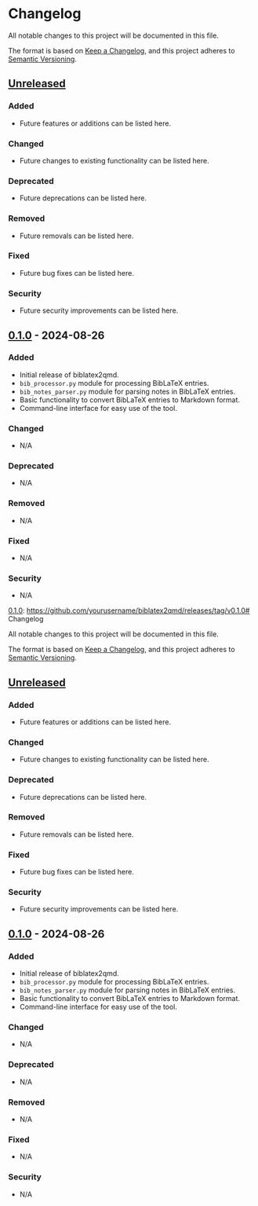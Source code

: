 # Changelog

All notable changes to this project will be documented in this file.

The format is based on [Keep a Changelog](https://keepachangelog.com/en/1.0.0/),
and this project adheres to [Semantic Versioning](https://semver.org/spec/v2.0.0.html).

## [Unreleased]

### Added
- Future features or additions can be listed here.

### Changed
- Future changes to existing functionality can be listed here.

### Deprecated
- Future deprecations can be listed here.

### Removed
- Future removals can be listed here.

### Fixed
- Future bug fixes can be listed here.

### Security
- Future security improvements can be listed here.

## [0.1.0] - 2024-08-26

### Added
- Initial release of biblatex2qmd.
- `bib_processor.py` module for processing BibLaTeX entries.
- `bib_notes_parser.py` module for parsing notes in BibLaTeX entries.
- Basic functionality to convert BibLaTeX entries to Markdown format.
- Command-line interface for easy use of the tool.

### Changed
- N/A

### Deprecated
- N/A

### Removed
- N/A

### Fixed
- N/A

### Security
- N/A

[Unreleased]: https://github.com/yourusername/biblatex2qmd/compare/v0.1.0...HEAD
[0.1.0]: https://github.com/yourusername/biblatex2qmd/releases/tag/v0.1.0# Changelog

All notable changes to this project will be documented in this file.

The format is based on [Keep a Changelog](https://keepachangelog.com/en/1.0.0/),
and this project adheres to [Semantic Versioning](https://semver.org/spec/v2.0.0.html).

## [Unreleased]

### Added
- Future features or additions can be listed here.

### Changed
- Future changes to existing functionality can be listed here.

### Deprecated
- Future deprecations can be listed here.

### Removed
- Future removals can be listed here.

### Fixed
- Future bug fixes can be listed here.

### Security
- Future security improvements can be listed here.

## [0.1.0] - 2024-08-26

### Added
- Initial release of biblatex2qmd.
- `bib_processor.py` module for processing BibLaTeX entries.
- `bib_notes_parser.py` module for parsing notes in BibLaTeX entries.
- Basic functionality to convert BibLaTeX entries to Markdown format.
- Command-line interface for easy use of the tool.

### Changed
- N/A

### Deprecated
- N/A

### Removed
- N/A

### Fixed
- N/A

### Security
- N/A

[Unreleased]: https://github.com/jan-ru/biblatex2qmd/compare/v0.1.0...HEAD
[0.1.0]: https://github.com/jan-ru/biblatex2qmd/releases/tag/v0.1.0
